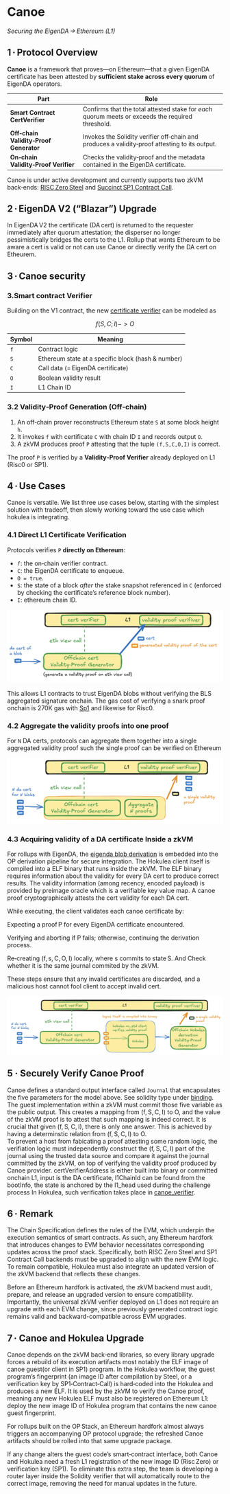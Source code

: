# Canoe

*Securing the EigenDA → Ethereum (L1)*

## 1 · Protocol Overview  

**Canoe** is a framework that proves—on Ethereum—that a given EigenDA certificate has been attested by **sufficient stake across every quorum** of EigenDA operators.

| Part | Role |
|-------|------|
| **Smart Contract CertVerifier** | Confirms that the total attested stake for *each* quorum meets or exceeds the required threshold. |
| **Off‑chain Validity‑Proof Generator** | Invokes the Solidity verifier off‑chain and produces a validity‑proof attesting to its output. |
| **On‑chain Validity‑Proof Verifier** | Checks the validity‑proof and the metadata contained in the EigenDA certificate. |

Canoe is under active development and currently supports two zkVM back‑ends: [RISC Zero Steel](https://risczero.com/steel) and [Succinct SP1 Contract Call](https://github.com/succinctlabs/sp1-contract-call).


## 2 · EigenDA V2 (“Blazar”) Upgrade  

In EigenDA V2 the certificate (DA cert) is returned to the requester immediately after quorum attestation; the disperser no longer pessimistically bridges the certs to the L1. Rollup that wants Ethereum to be aware a cert is valid or not can use Canoe or directly verify the DA cert on Etheurem.


## 3 · Canoe security

### 3.Smart contract Verifier
Building on the V1 contract, the new [certificate verifier](https://github.com/Layr-Labs/eigenda/blob/ee092f345dfbc37fce3c02f99a756ff446c5864a/contracts/src/periphery/cert/v2/EigenDACertVerifierV2.sol#L120) can be modeled as

$$ f(S, C; I) -> O $$

| Symbol | Meaning |
|--------|---------|
| `f` | Contract logic |
| `S` | Ethereum state at a specific block (hash & number) |
| `C` | Call data (= EigenDA certificate) |
| `O` | Boolean validity result |
| `I` | L1 Chain ID |

### 3.2 Validity‑Proof Generation (Off‑chain)  

1. An off‑chain prover reconstructs Ethereum state `S` at some block height `h`.  
2. It invokes `f` with certificate `C` with chain ID `I` and records output `O`.  
3. A zkVM produces proof `P` attesting that the tuple `(f,S,C,O,I)` is correct.

The proof `P` is verified by a **Validity‑Proof Verifier** already deployed on L1 (Risc0 or SP1).

## 4 · Use Cases

Canoe is versatile. We list three use cases below, starting with the simplest solution with tradeoff, then slowly working toward the use case which hokulea is integrating.

### 4.1 Direct L1 Certificate Verification  

Protocols verifies `P` **directly on Ethereum**:

* `f`: the on‑chain verifier contract.  
* `C`: the EigenDA certificate to enqueue.  
* `O = true`.  
* `S`: the state of a block *after* the stake snapshot referenced in `C` (enforced by checking the certificate’s reference block number).
* `I`: ethereum chain ID.  

![](../assets/usecase1.png)

This allows L1 contracts to trust EigenDA blobs without verifying the BLS aggregated signature onchain. The gas cost of verifying a snark proof onchain is 270K gas with  [Sp1](https://docs.succinct.xyz/docs/sp1/generating-proofs/proof-types#groth16-recommended)  and likewise for Risc0.

### 4.2 Aggregate the validity proofs into one proof

For `N` DA certs, protocols can aggregate them together into a single aggregated validity proof such the single proof can be verified on Ethereum

![](../assets/usecase2.png)

### 4.3 Acquiring validity of a DA certificate Inside a zkVM

For rollups with EigenDA, the [eigenda blob derivation](https://layr-labs.github.io/eigenda/) is embedded into the OP derivation pipeline for secure integration. The Hokulea client itself is compiled into a ELF binary that runs inside the zkVM. The ELF binary requires information about the validity for every DA cert to produce correct results. The validity information (among recency, encoded payload) is provided by preimage oracle which is a verifiable key value map. A canoe proof cryptographically attests the cert validity for each DA cert.

While executing, the client validates each canoe certificate by:

Expecting a proof P for every EigenDA certificate encountered.

Verifying and aborting if P fails; otherwise, continuing the derivation process.

Re‑creating (f, s, C, O, I) locally, where s commits to state S. And Check whether it is the same journal commited by the zkVM.

These steps ensure that any invalid certificates are discarded, and a malicious host cannot fool client to accept invalid cert.

![](../assets/usecase3.png)

## 5 · Securely Verify Canoe Proof

Canoe defines a standard output interface called `Journal` that encapsulates the five parameters for the model above. See solidity type under [binding](../canoe/bindings/src/lib.rs). 
The guest implementation within a zkVM must commit those five variable as the public output. 
This creates a mapping from (f, S, C, I) to O, and the value of the zkVM proof is to attest that such mapping is indeed correct.
It is crucial that given (f, S, C, I), there is only one answer. This is achieved by having a determinstic relation from (f, S, C, I) to O.  
To prevent a host from fabicating a proof attesting some random logic, 
the verifiation logic must independently construct the (f, S, C, I) part of the journal using the trusted data source and compare it against the journal committed by the zkVM, on top of verifying the validity proof produced by Canoe provider. certVerifierAddress is either built into binary or committed onchain L1,
input is the DA certificate, l1ChainId can be found from the bootInfo, the state is anchored by the l1_head used during the challenge process
In Hokulea, such verification takes place in [canoe_verifier](../crates/proof/src/canoe_verifier/).


## 6 · Remark

The Chain Specification defines the rules of the EVM, which underpin the execution semantics of smart contracts. As such, any Ethereum hardfork that introduces changes to EVM behavior necessitates corresponding updates across the proof stack. Specifically, both RISC Zero Steel and SP1 Contract Call backends must be upgraded to align with the new EVM logic. To remain compatible, Hokulea must also integrate an updated version of the zkVM backend that reflects these changes.

Before an Ethereum hardfork is activated, the zkVM backend must audit, prepare, and release an upgraded version to ensure compatibility. Importantly, the universal zkVM verifier deployed on L1 does not require an upgrade with each EVM change, since previously generated contract logic remains valid and backward-compatible across EVM upgrades.

## 7 · Canoe and Hokulea Upgrade

Canoe depends on the zkVM back‑end libraries, so every library upgrade forces a rebuild of its execution artifacts most notably the ELF image of canoe guest(or client in SP1) program. In the Hokulea workflow, the guest program’s fingerprint (an image ID after compilation by Steel, or a verification key by SP1‑Contract‑Call) is hard‑coded into the Hokulea and produces a new ELF. It is used by the zkVM to verify the Canoe proof, meaning any new Hokulea ELF must also be registered on Ethereum L1: deploy the new image ID of Hokulea program that contains the new canoe guest fingerprint.

For rollups built on the OP Stack, an Ethereum hardfork almost always triggers an accompanying OP protocol upgrade; the refreshed Canoe artifacts should be rolled into that same upgrade package.

If any change alters the guest code’s smart‑contract interface, both Canoe and Hokulea need a fresh L1 registration of the new image ID (Risc Zero) or verification key (SP1). To eliminate this extra step, the team is developing a router layer inside the Solidity verifier that will automatically route to the correct image, removing the need for manual updates in the future.
